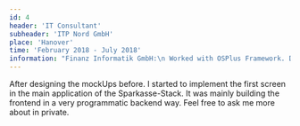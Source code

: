 ```yaml
---
id: 4
header: 'IT Consultant'
subheader: 'ITP Nord GmbH'
place: 'Hanover'
time: 'February 2018 - July 2018'
information: "Finanz Informatik GmbH:\n Worked with OSPlus Framework. Developing banking Proof of Concepts.\n Deep dive into market risk management"
---
```


After designing the mockUps before. I started to implement the first screen in the main application of the Sparkasse-Stack. It was mainly building the frontend in a very programmatic backend way. Feel free to ask me more about in private.
